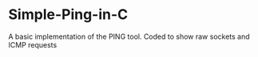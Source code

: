 # Simple-Ping-in-C
A basic implementation of the PING tool. Coded to show raw sockets and ICMP requests 

